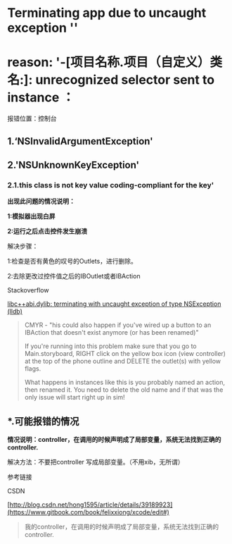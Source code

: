 # Terminating app due to uncaught exception ''

# reason: '-\[项目名称.项目（自定义）类名:\]: unrecognized selector sent to instance ：

报错位置：控制台

## 1.‘NSInvalidArgumentException'

## 2.'NSUnknownKeyException'

### 2.1.this class is not key value coding-compliant for the key'

**出现此问题的情况说明：**

**1:模拟器出现白屏**

**2:运行之后点击控件发生崩溃**

解决步骤：

1:检查是否有黄色的叹号的Outlets，进行删除。

2:去除更改过控件值之后的IBOutlet或者IBAction

Stackoverflow

[libc++abi.dylib: terminating with uncaught exception of type NSException \(lldb\)](https://stackoverflow.com/questions/26442414/libcabi-dylib-terminating-with-uncaught-exception-of-type-nsexception-lldb)

> CMYR - "his could also happen if you've wired up a button to an IBAction that doesn't exist anymore \(or has been renamed\)"
>
> If you're running into this problem make sure that you go to Main.storyboard, RIGHT click on the yellow box icon \(view controller\) at the top of the phone outline and DELETE the outlet\(s\) with yellow flags.
>
> What happens in instances like this is you probably named an action, then renamed it. You need to delete the old name and if that was the only issue will start right up in sim!

## \*.可能报错的情况

**情况说明：controller，在调用的时候声明成了局部变量，系统无法找到正确的 controller.**

解决方法：不要把controller 写成局部变量。（不用xib，无所谓）

参考链接

CSDN

[http://blog.csdn.net/hong1595/article/details/39189923](https://www.gitbook.com/book/felixxiong/xcode/edit#)

> 我的controller，在调用的时候声明成了局部变量，系统无法找到正确的 controller.

## 



